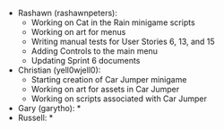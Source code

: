 * Rashawn (rashawnpeters): 
  * Working on Cat in the Rain minigame scripts
  * Working on art for menus
  * Writing manual tests for User Stories 6, 13, and 15
  * Adding Controls to the main menu
  * Updating Sprint 6 documents
* Christian (yell0wjell0): 
  * Starting creation of Car Jumper minigame
  * Working on art for assets in Car Jumper
  * Working on scripts associated with Car Jumper
* Gary (garytho):
  * 
* Russell:
  *
